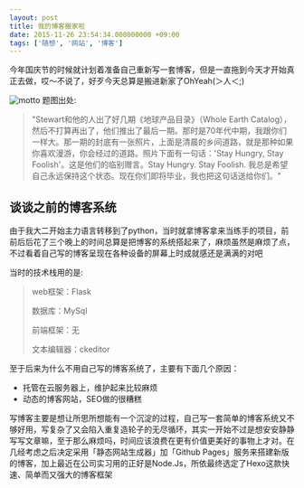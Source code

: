 ```yaml
---
layout: post
title: 我的博客搬家啦
date: 2015-11-26 23:54:34.000000000 +09:00
tags: ['随想', '网站', '博客']
---
```

今年国庆节的时候就计划着准备自己重新写一套博客，但是一直拖到今天才开始真正去做，哎～不说了，好歹今天总算是搬进新家了OhYeah(＞人＜;)

![motto](http://7xort8.com1.z0.glb.clouddn.com/blog_motto.jpg)
题图出处:

> "Stewart和他的人出了好几期《地球产品目录》（Whole Earth Catalog），然后不打算再出了，他们推出了最后一期。那时是70年代中期，我跟你们一样大。那一期的封底有一张照片，上面是清晨的乡间道路，就是那种如果你喜欢漫游，你会经过的道路。照片下面有一句话：'Stay Hungry, Stay Foolish'。这是他们的临别赠言。Stay Hungry. Stay Foolish. 我总是希望自己永远保持这个状态。现在你们即将毕业，我也把这句话送给你们。"

## 谈谈之前的博客系统
由于我大二开始主力语言转移到了python，当时就拿博客拿来当练手的项目，前前后后花了三个晚上的时间总算是把博客的系统搭起来了，麻烦虽然是麻烦了点，不过看着自己写的博客呈现在各种设备的屏幕上时成就感还是满满的对吧


当时的技术栈用的是:

> web框架：Flask
>
> 数据库：MySql
>
> 前端框架：无
>
> 文本编辑器：ckeditor

至于后来为什么不用自己写的博客系统了，主要有下面几个原因：
- 托管在云服务器上，维护起来比较麻烦
- 动态的博客网站，SEO做的很糟糕

写博客主要是想让所思所想能有一个沉淀的过程，自己写一套简单的博客系统又不够好用，写复杂了又会陷入重复造轮子的无尽循环，其实一开始不过是想安安静静写写文章嘛，至于那么麻烦吗，时间应该浪费在更有价值更美好的事物上才对。在几经考虑之后决定采用「静态网站生成器」加「Github Pages」服务来搭建新版的博客，加上最近在公司实习用的正好是Node.Js，所依最终选定了Hexo这款快速、简单而又强大的博客框架
